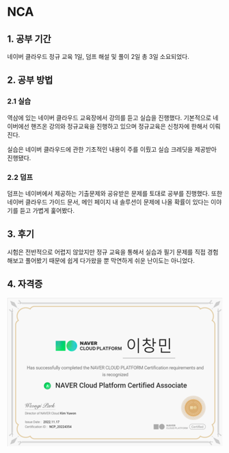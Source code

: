 # NCA

## 1. 공부 기간

 네이버 클라우드 정규 교육 1일, 덤프 해설 및 풀이 2일 총 3일 소요되었다.

## 2. 공부 방법

 ### 2.1 실습

 역삼에 있는 네이버 클라우드 교육장에서 강의를 듣고 실습을 진행했다. 기본적으로 네이버에선 핸즈온 강의와 정규교육을 진행하고 있으며 정규교육은 신청자에 한해서 이뤄진다.

 실습은 네이버 클라우드에 관한 기초적인 내용이 주를 이뤘고 실습 크레딧을 제공받아 진행됐다.

 ### 2.2 덤프

 덤프는 네이버에서 제공하는 기출문제와 공유받은 문제를 토대로 공부를 진행했다. 또한 네이버 클라우드 가이드 문서, 메인 페이지 내 솔루션이 문제에 나올 확률이 있다는 이야기를 듣고 가볍게 훑어봤다.


 ## 3. 후기

 시험은 전반적으로 어렵지 않았지만 정규 교육을 통해서 실습과 필기 문제를 직접 경험해보고 풀어봤기 때문에 쉽게 다가왔을 뿐 막연하게 쉬운 난이도는 아니었다.

  ## 4. 자격증

   ![AWS-SAA-C03](/Z.img/Naver-NCA.png)